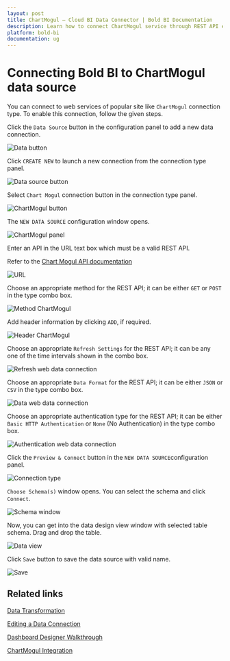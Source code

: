 ```yaml
---
layout: post
title: ChartMogul – Cloud BI Data Connector | Bold BI Documentation
description: Learn how to connect ChartMogul service through REST API endpoint with Bold BI Cloud and create data source.
platform: bold-bi
documentation: ug
---
```


# Connecting Bold BI to ChartMogul data source

  You can connect to web services of popular site like `ChartMogul` connection type. To enable this connection, follow the given steps.
  
  Click the `Data Source` button in the configuration panel to add a new data connection.
   
   ![Data button](/static/assets/working-with-datasource/data-connectors/images/chartmogul/databutton.png)
   
   Click `CREATE NEW` to launch a new connection from the connection type panel. 
   
   ![Data source button](/static/assets/working-with-datasource/data-connectors/images/chartmogul/datasourcebutton.png)
  
  Select `Chart Mogul` connection button in the connection type panel.

  ![ChartMogul button](/static/assets/working-with-datasource/data-connectors/images/chartmogul/chartmogul_button.png)

  The `NEW DATA SOURCE` configuration window opens.

  ![ChartMogul panel](/static/assets/working-with-datasource/data-connectors/images/chartmogul/chartmogul_panel.png)

  Enter an API in the URL text box which must be a valid REST API.

  Refer to the [Chart Mogul API documentation](https://dev.chartmogul.com/reference)

  ![URL](/static/assets/working-with-datasource/data-connectors/images/chartmogul/URL_chartmogul.png)

  Choose an appropriate method for the REST API; it can be either `GET` or `POST` in the type combo box.

  ![Method ChartMogul](/static/assets/working-with-datasource/data-connectors/images/chartmogul/Method_chartmogul.png)

  Add header information by clicking `ADD`, if required.

  ![Header ChartMogul](/static/assets/working-with-datasource/data-connectors/images/chartmogul/Header_chartmogul.png)
  
  Choose an appropriate `Refresh Settings` for the REST API; it can be any one of the time intervals shown in the combo box.

  ![Refresh web data connection](/static/assets/working-with-datasource/data-connectors/images/chartmogul/Refresh_webdataconnection.png)

  Choose an appropriate `Data Format` for the REST API; it can be either `JSON` or `CSV` in the type combo box.

  ![Data web data connection](/static/assets/working-with-datasource/data-connectors/images/chartmogul/Data_webdataconnection.png)

  Choose an appropriate authentication type for the REST API; it can be either `Basic HTTP Authentication` or `None` (No Authentication) in the type combo box.

  ![Authentication web data connection](/static/assets/working-with-datasource/data-connectors/images/chartmogul/Authentication_webdataconnection.png)
  
  Click the `Preview & Connect` button in the `NEW DATA SOURCE`configuration panel. 
  
  ![Connection type](/static/assets/working-with-datasource/data-connectors/images/chartmogul/chartmogul_connectiontype.png)

  `Choose Schema(s)` window opens. You can select the schema and click `Connect`.
  
  ![Schema window](/static/assets/working-with-datasource/data-connectors/images/chartmogul/schemawindow.png)
  
  Now, you can get into the data design view window with selected table schema. Drag and drop the table.
  
  ![Data view](/static/assets/working-with-datasource/data-connectors/images/chartmogul/dataview.png)

  Click `Save` button to save the data source with valid name.

   ![Save](/static/assets/working-with-datasource/data-connectors/images/chartmogul/save.png)

## Related links 
[Data Transformation](/working-with-data-source/transforming-data/joining-table/)

[Editing a Data Connection](/working-with-data-source/editing-a-data-connection/)   

[Dashboard Designer Walkthrough](/getting-started/creating-dashboard/)

[ChartMogul Integration](https://www.boldbi.com/integrations/chartmogul)






  
































